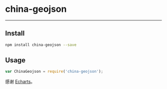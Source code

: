 # china-geojson


---

## Install

```bash
npm install china-geojson --save
```

## Usage

```js
var ChinaGeojson = require('china-geojson');
```
感谢 [Echarts](http://echarts.baidu.com/)。
